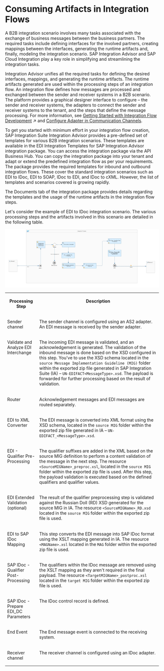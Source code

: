 <!-- loioa33a6c64fd224b7aae7a049dfa95dbe8 -->

# Consuming Artifacts in Integration Flows

A B2B integration scenario involves many tasks associated with the exchange of business messages between the business partners. The required tasks include defining interfaces for the involved partners, creating mappings between the interfaces, generating the runtime artifacts and, finally, modeling the integration scenario. SAP Integration Advisor and SAP Cloud Integration play a key role in simplifying and streamlining the integration tasks.

Integration Advisor unifies all the required tasks for defining the desired interfaces, mappings, and generating the runtime artifacts. The runtime artifacts generated are used within the processing steps of an integration flow. An integration flow defines how messages are processed and exchanged between the sender and receiver systems in a B2B scenario. The platform provides a graphical designer interface to configure – the sender and receiver systems, the adapters to connect the sender and receiver systems to the tenant, and the steps that define the message processing. For more information, see [Getting Started with Integration Flow Development](https://help.sap.com/viewer/368c481cd6954bdfa5d0435479fd4eaf/Cloud/en-US/e5724cd84b854719973afe0356ea128b.html "Learn how to develop and run your first integration flow.") :arrow_upper_right: and [Configure Adapter in Communication Channels](configure-adapter-in-communication-channels-1f06633.md).

To get you started with minimum effort in your integration flow creation, SAP Integration Suite Integration Advisor provides a pre-defined set of templates for various B2B integration scenarios. These templates are available in the EDI Integration Templates for SAP Integration Advisor integration package. You can access the integration package via the API Business Hub. You can copy the integration package into your tenant and adapt or extend the predefined integration flow as per your requirements. The package provides the required templates for inbound and outbound integration flows. These cover the standard integration scenarios such as EDI to IDoc, EDI to SOAP, IDoc to EDI, and IDoc to cXML. However, the list of templates and scenarios covered is growing rapidly.

The Documents tab of the integration package provides details regarding the templates and the usage of the runtime artifacts in the integration flow steps.

Let's consider the example of EDI to IDoc integration scenario. The various processing steps and the artifacts involved in this scenario are detailed in the following table.

![](images/EDIFACT_to_IDOC_iflow_635e047.png)


<table>
<tr>
<th valign="top">

Processing Step



</th>
<th valign="top">

Description



</th>
</tr>
<tr>
<td valign="top">

Sender channel



</td>
<td valign="top">

The sender channel is configured using an AS2 adapter. An EDI message is received by the sender adapter.



</td>
</tr>
<tr>
<td valign="top">

Validate and Analyze EDI Interchange



</td>
<td valign="top">

The incoming EDI message is validated, and an acknowledgement is generated. The validation of the inbound message is done based on the XSD configured in this step. You've to use the XSD schema located in the `source Message Implementation Guideline (MIG)` folder within the exported zip file generated in SAP Integration Suite \(IA\) – `UN-EDIFACT<MessageType>.xsd`. The payload is forwarded for further processing based on the result of validation.



</td>
</tr>
<tr>
<td valign="top">

Router



</td>
<td valign="top">

Acknowledgement messages and EDI messages are routed separately.



</td>
</tr>
<tr>
<td valign="top">

EDI to XML Converter



</td>
<td valign="top">

The EDI message is converted into XML format using the XSD schema, located in the `source MIG` folder within the exported zip file generated in IA – `UN-EDIFACT_<MessageType>.xsd`.



</td>
</tr>
<tr>
<td valign="top">

EDI - Qualifier Pre-Processing



</td>
<td valign="top">

The qualifier suffixes are added in the XML based on the source MIG definition to perform a content validation of the message in the next step. The resource `<SourceMIGName>_preproc.xsl`, located in the `source MIG` folder within the exported zip file is used. After this step, the payload validation is executed based on the defined qualifiers and qualifier values.



</td>
</tr>
<tr>
<td valign="top">

EDI Extended Validation \(optional\)



</td>
<td valign="top">

The result of the qualifier preprocessing step is validated against the Russian Doll \(RD\) XSD generated for the source MIG in IA. The resource `<SourceMIGName>_RD.xsd` located in the `source MIG` folder within the exported zip file is used.



</td>
</tr>
<tr>
<td valign="top">

EDI to SAP IDoc Mapping



</td>
<td valign="top">

This step converts the EDI message into SAP IDoc format using the XSLT mapping generated in IA. The resource `<MAGName>.xsl` located in the `MAG` folder within the exported zip file is used.



</td>
</tr>
<tr>
<td valign="top">

SAP IDoc - Qualifier Post-Processing



</td>
<td valign="top">

The qualifiers within the IDoc message are removed using the XSLT mapping as they aren't required in the final payload. The resource `<TargetMIGName>_postproc.xsl` located in the `target MIG` folder within the exported zip file is used.



</td>
</tr>
<tr>
<td valign="top">

SAP IDoc - Prepare EDI\_DC Parameters



</td>
<td valign="top">

The IDoc control record is defined.



</td>
</tr>
<tr>
<td valign="top">

End Event



</td>
<td valign="top">

The End message event is connected to the receiving system.



</td>
</tr>
<tr>
<td valign="top">

Receiver channel



</td>
<td valign="top">

The receiver channel is configured using an IDoc adapter.



</td>
</tr>
</table>

